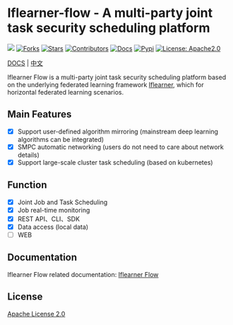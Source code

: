 # Iflearner-flow - A multi-party joint task security scheduling platform
![](https://img.shields.io/badge/language-python-blue.svg)
[![Forks](https://img.shields.io/github/forks/iflytek/iflearner-flow)](https://img.shields.io/github/forks/iflytek/iflearner-flow)
[![Stars](https://img.shields.io/github/stars/iflytek/iflearner-flow)](https://img.shields.io/github/stars/iflytek/iflearner-flow)
[![Contributors](https://img.shields.io/github/contributors/iflytek/iflearner-flow)](https://github.com/iflytek/iflearner-flow/graphs/contributors)
[![Docs](https://github.com/iflytek/iflearner-flow/actions/workflows/deploy_doc.yaml/badge.svg)](https://github.com/iflytek/iflearner-flow/actions/workflows/deploy_doc.yaml)
[![Pypi](https://github.com/iflytek/iflearner-flow/actions/workflows/publish_pypi.yaml/badge.svg)](https://github.com/iflytek/iflearner-flow/actions/workflows/publish_pypi.yaml)
[![License: Apache2.0](https://img.shields.io/github/license/iflytek/iflearner-flow)](https://github.com/iflytek/iflearner-flow/blob/main/LICENSE)

[DOCS](https://iflytek.github.io/iflearner-flow/) | [中文](https://iflytek.github.io/iflearner-flow/zh/)

Iflearner Flow is a multi-party joint task security scheduling platform based on the underlying federated learning framework [Iflearner](https://github.com/iflytek/iflearner), which for horizontal federated learning scenarios.

## Main Features
- [x] Support user-defined algorithm mirroring (mainstream deep learning algorithms can be integrated)
- [x] SMPC automatic networking (users do not need to care about network details)
- [x] Support large-scale cluster task scheduling (based on kubernetes)

## Function
- [x] Joint Job and Task Scheduling
- [x] Job real-time monitoring
- [x] REST API、CLI、SDK
- [x] Data access (local data)
- [ ] WEB

## Documentation

Iflearner Flow related documentation: [Iflearner Flow](https://iflytek.github.io/iflearner-flow/)

## License
[Apache License 2.0](https://github.com/iflytek/iflearner-flow/blob/main/LICENSE)